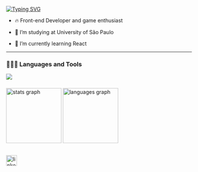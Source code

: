 [![Typing SVG](https://readme-typing-svg.demolab.com?font=Fira+Code&weight=650&size=22&pause=1000&color=892CDC&random=false&width=650&lines=Hello%2C+world!+My+name+is+Maria+Eduarda+Iwashita;Welcome+to+my+Github+Profile+%F0%9F%99%82)](https://git.io/typing-svg)

- 🔥 Front-end Developer and game enthusiast

- 🔭 I’m studying at University of São Paulo

- 🌱 I’m currently learning React 

---

###

<h3>👩🏻‍💻 Languages and Tools</h3>

<p align="left">
  <a href="https://skillicons.dev">
    <img src="https://skillicons.dev/icons?i=html,css,javascript,python,c,cs,java,react,tailwind,vite,vscode,unity,figma" />
  </a>
</p>

###

<div align="left">
  <img src="https://github-readme-stats.vercel.app/api?username=mjepis7&hide_title=false&hide_rank=false&show_icons=true&include_all_commits=true&count_private=true&disable_animations=false&theme=radical&locale=en&hide_border=false&order=1&rank_icon=github" height="150" alt="stats graph"  />
  <img src="https://github-readme-stats.vercel.app/api/top-langs?username=mjepis7&locale=en&hide_title=false&layout=compact&card_width=320&langs_count=5&theme=radical&hide_border=false&order=2" height="150" alt="languages graph"  />
</div>

##

<div align="left">
  <a href="https://www.linkedin.com/in/maria-eduarda-iwashita/" target="_blank">
    <img src="https://img.shields.io/static/v1?message=LinkedIn&logo=linkedin&label=&color=0077B5&logoColor=white&labelColor=&style=for-the-badge" height="29" alt="linkedin logo"  />
  </a>
</div>
